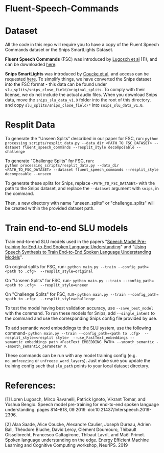 # Fluent-Speech-Commands

# Dataset
All the code in this repo will require you to have a copy of the Fluent Speech Commands dataset or the Snips SmartLights Dataset.

**Fluent Speech Commands** (FSC) was introduced by [Lugosch et al](https://arxiv.org/pdf/1904.03670.pdf) [1]), and can be downloaded [here](
https://fluent.ai/fluent-speech-commands-a-dataset-for-spoken-language-understanding-research/).

**Snips SmartLights** was introduced by [Coucke et al](https://arxiv.org/pdf/1810.12735.pdf), and access can be requested [here](https://github.com/sonos/spoken-language-understanding-research-datasets). To simplify things, we have converted the Snips dataset into the FSC format - this data can be found under `slu_splits/snips_close_field/original_splits`. To comply with their license, we do not include the actual audio files. When you download Snips data, move the `snips_slu_data_v1.0` folder into the root of this directory, and copy `slu_splits/snips_close_field/*` into `snips_slu_data_v1.0`.


# Resplit Data
To generate the "Unseen Splits" described in our paper for FSC, run:
`python processing_scripts/resplit_data.py --data_dir <PATH_TO_FSC_DATASET> --dataset fluent_speech_commands --resplit_style decomposable --challenge`

To generate "Challenge Splits" for FSC, run:  
`python processing_scripts/resplit_data.py --data_dir <PATH_TO_FSC_DATASET> --dataset fluent_speech_commands --resplit_style decomposable --unseen`

To generate these splits for Snips, replace `<PATH_TO_FSC_DATASET>` with the path to the Snips dataset, and replace the `--dataset` argument with `snips`, in the command.

Then, a new directory with name "unseen_splits" or "challenge_splits" will be created within the provided dataset path.

# Train end-to-end SLU models
Train end-to-end SLU models used in the papers "[Speech Model Pre-training for End-to-End Spoken Language Understanding](https://arxiv.org/abs/1904.03670)" and "[Using Speech Synthesis to Train End-to-End Spoken Language Understanding Models](https://arxiv.org/abs/1910.09463)".

On original splits for FSC, run-
`python main.py --train --config_path=<path to .cfg>  --resplit_style=original`

On "Unseen Splits" for FSC, run-
`python main.py --train --config_path=<path to .cfg>  --resplit_style=unseen`

On "Challenge Splits" for FSC, run-
`python main.py --train --config_path=<path to .cfg>  --resplit_style=challenge`

To test the model having best validation accuracy, use `--save_best_model` with the command. To run these models for Snips, add `--single_intent` to the command and use the corresponding Snips config file provided by use.

To add semantic word embeddings to the SLU system, use the following command-
`python main.py --train --config_path=<path to .cfg>  --resplit_style=<resplit style>  --use_FastText_embeddings --semantic_embeddings_path <FastText_EMBEDDING_PATH> --smooth_semantic --smooth_semantic_parameter K`

These commands can be run with any model training config (e.g. `no_unfreezing` or `unfreeze_word_layers`). Just make sure you update the training config such that `slu_path` points to your local dataset directory.

# References:
[1] Loren Lugosch,  Mirco Ravanelli,  Patrick Ignoto,  Vikrant Tomar,  and Yoshua Bengio.   Speech model pre-training for end-to-end spoken language understanding. pages 814–818, 09 2019. doi:10.21437/Interspeech.2019-2396.

[2] Alaa Saade, Alice Coucke, Alexandre Caulier, Joseph Dureau, Adrien Ball, Théodore Bluche, David Leroy, Clément Doumouro, Thibault Gisselbrecht, Francesco Caltagirone, Thibaut Lavril, and Maël Primet.  Spoken  language  understanding  on  the  edge. Energy Efficient Machine Learning and Cognitive Computing workshop, NeurIPS. 2019
